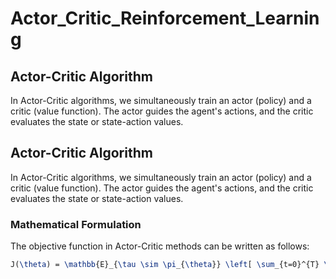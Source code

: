 # Actor_Critic_Reinforcement_Learning

## Actor-Critic Algorithm

In Actor-Critic algorithms, we simultaneously train an actor (policy) and a critic (value function). The actor guides the agent's actions, and the critic evaluates the state or state-action values.

## Actor-Critic Algorithm

In Actor-Critic algorithms, we simultaneously train an actor (policy) and a critic (value function). The actor guides the agent's actions, and the critic evaluates the state or state-action values.

### Mathematical Formulation

The objective function in Actor-Critic methods can be written as follows:

```latex
J(\theta) = \mathbb{E}_{\tau \sim \pi_{\theta}} \left[ \sum_{t=0}^{T} \left( \log \pi_{\theta}(a_t|s_t) \cdot A_{\pi_{\theta}}(s_t, a_t) + \beta \cdot V_{\phi}(s_t) \right) \right]
